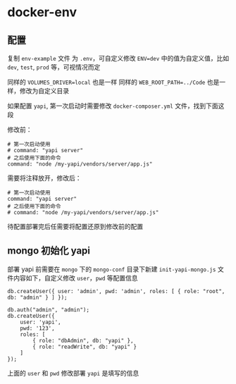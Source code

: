 # docker-env

## 配置

复制 `env-example` 文件 为 `.env`，可自定义修改 `ENV=dev` 中的值为自定义值，比如 `dev`, `test`, `prod` 等，可视情况而定

同样的 `VOLUMES_DRIVER=local` 也是一样
同样的 `WEB_ROOT_PATH=../Code` 也是一样，修改为自定义目录

如果配置 `yapi`, 第一次启动时需要修改 `docker-composer.yml` 文件，找到下面这段

修改前：

```
# 第一次启动使用
# command: "yapi server"
# 之后使用下面的命令
command: "node /my-yapi/vendors/server/app.js"
```

需要将注释放开，修改后：

```
# 第一次启动使用
command: "yapi server"
# 之后使用下面的命令
# command: "node /my-yapi/vendors/server/app.js"
```

待配置部署完后任需要将配置还原到修改前的配置

## mongo 初始化 yapi

部署 yapi 前需要在 `mongo` 下的 `mongo-conf` 目录下新建 `init-yapi-mongo.js` 文件内容如下，自定义修改 `user`，`pwd` 等配置信息

```
db.createUser({ user: 'admin', pwd: 'admin', roles: [ { role: "root", db: "admin" } ] });

db.auth("admin", "admin");
db.createUser({
    user: 'yapi',
    pwd: '123',
    roles: [
        { role: "dbAdmin", db: "yapi" },
        { role: "readWrite", db: "yapi" }
    ]
});
```

上面的 `user` 和 `pwd` 修改部署 `yapi` 是填写的信息